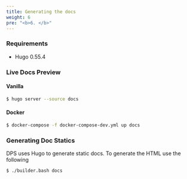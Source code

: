 ```yaml
---
title: Generating the docs
weight: 6
pre: "<b>6. </b>"
---
```


### Requirements
* Hugo 0.55.4

### Live Docs Preview

#### Vanilla

```bash
$ hugo server --source docs
```

#### Docker

```bash
$ docker-compose -f docker-compose-dev.yml up docs
```

### Generating Doc Statics

DPS uses Hugo to generate static docs. To generate the HTML use the following

```bash
$ ./builder.bash docs
```
